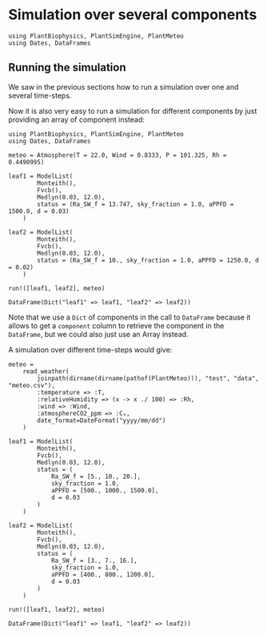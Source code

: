 # Simulation over several components

```@setup usepkg
using PlantBiophysics, PlantSimEngine, PlantMeteo
using Dates, DataFrames
```

## Running the simulation

We saw in the previous sections how to run a simulation over one and several time-steps.

Now it is also very easy to run a simulation for different components by just providing an array of component instead:

```@example usepkg
using PlantBiophysics, PlantSimEngine, PlantMeteo
using Dates, DataFrames

meteo = Atmosphere(T = 22.0, Wind = 0.8333, P = 101.325, Rh = 0.4490995)

leaf1 = ModelList(
        Monteith(),
        Fvcb(),
        Medlyn(0.03, 12.0),
        status = (Ra_SW_f = 13.747, sky_fraction = 1.0, aPPFD = 1500.0, d = 0.03)
    )

leaf2 = ModelList(
        Monteith(),
        Fvcb(),
        Medlyn(0.03, 12.0),
        status = (Ra_SW_f = 10., sky_fraction = 1.0, aPPFD = 1250.0, d = 0.02)
    )

run!([leaf1, leaf2], meteo)

DataFrame(Dict("leaf1" => leaf1, "leaf2" => leaf2))
```

Note that we use a `Dict` of components in the call to `DataFrame` because it allows to get a `component` column to retrieve the component in the `DataFrame`, but we could also just use an Array instead.

A simulation over different time-steps would give:

```@example usepkg
meteo =
    read_weather(
        joinpath(dirname(dirname(pathof(PlantMeteo))), "test", "data", "meteo.csv"),
        :temperature => :T,
        :relativeHumidity => (x -> x ./ 100) => :Rh,
        :wind => :Wind,
        :atmosphereCO2_ppm => :Cₐ,
        date_format=DateFormat("yyyy/mm/dd")
    )

leaf1 = ModelList(
        Monteith(),
        Fvcb(),
        Medlyn(0.03, 12.0),
        status = (
            Ra_SW_f = [5., 10., 20.],
            sky_fraction = 1.0,
            aPPFD = [500., 1000., 1500.0],
            d = 0.03
        )
    )

leaf2 = ModelList(
        Monteith(),
        Fvcb(),
        Medlyn(0.03, 12.0),
        status = (
            Ra_SW_f = [3., 7., 16.],
            sky_fraction = 1.0,
            aPPFD = [400., 800., 1200.0],
            d = 0.03
        )
    )

run!([leaf1, leaf2], meteo)

DataFrame(Dict("leaf1" => leaf1, "leaf2" => leaf2))
```
